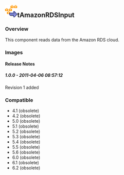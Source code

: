 ## <img src='./logo.jpg' width='40' height='40'>tAmazonRDSInput

### Overview
This component reads data from the Amazon RDS cloud.
### Images




#### Release Notes

##### 1.0.0 - 2011-04-06 08:57:12
Revision 1 added
### Compatible
 -  4.1 (obsolete)
 -   4.2 (obsolete)
 -   5.0 (obsolete)
 -   5.1 (obsolete)
 -   5.2 (obsolete)
 -   5.3 (obsolete)
 -   5.4 (obsolete)
 -   5.5 (obsolete)
 -   5.6 (obsolete)
 -   6.0 (obsolete)
 -   6.1 (obsolete)
 -   6.2 (obsolete)